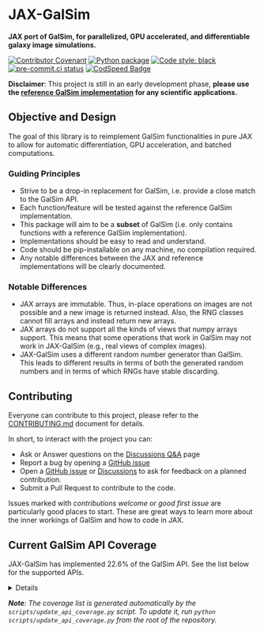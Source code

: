 # JAX-GalSim

**JAX port of GalSim, for parallelized, GPU accelerated, and differentiable galaxy image simulations.**

[![Contributor Covenant](https://img.shields.io/badge/Contributor%20Covenant-2.1-4baaaa.svg)](code_of_conduct.md) [![Python package](https://github.com/GalSim-developers/JAX-GalSim/actions/workflows/python_package.yaml/badge.svg)](https://github.com/GalSim-developers/JAX-GalSim/actions/workflows/python_package.yaml) [![Code style: black](https://img.shields.io/badge/code%20style-black-000000.svg)](https://github.com/psf/black) [![pre-commit.ci status](https://results.pre-commit.ci/badge/github/GalSim-developers/JAX-GalSim/main.svg)](https://results.pre-commit.ci/latest/github/GalSim-developers/JAX-GalSim/main) [![CodSpeed Badge](https://img.shields.io/endpoint?url=https://codspeed.io/badge.json)](https://codspeed.io/GalSim-developers/JAX-GalSim)

**Disclaimer**: This project is still in an early development phase, **please use the [reference GalSim implementation](https://github.com/GalSim-developers/GalSim) for any scientific applications.**

## Objective and Design

The goal of this library is to reimplement GalSim functionalities in pure JAX to allow for automatic differentiation, GPU acceleration, and batched computations.

### Guiding Principles

- Strive to be a drop-in replacement for GalSim, i.e. provide a close match to the GalSim API.
- Each function/feature will be tested against the reference GalSim implementation.
- This package will aim to be a **subset** of GalSim (i.e. only contains functions with a reference GalSim implementation).
- Implementations should be easy to read and understand.
- Code should be pip-installable on any machine, no compilation required.
- Any notable differences between the JAX and reference implementations will be clearly documented.

### Notable Differences

- JAX arrays are immutable. Thus, in-place operations on images are not possible and a new image is
  returned instead. Also, the RNG classes cannot fill arrays and instead return new arrays.
- JAX arrays do not support all the kinds of views that numpy arrays support. This means that some
  operations that work in GalSim may not work in JAX-GalSim (e.g., real views of complex images).
- JAX-GalSim uses a different random number generator than GalSim. This leads to different results in terms of both the
  generated random numbers and in terms of which RNGs have stable discarding.

## Contributing

Everyone can contribute to this project, please refer to the [CONTRIBUTING.md](CONTRIBUTING.md) document for details.

In short, to interact with the project you can:

- Ask or Answer questions on the [Discussions Q&A](https://github.com/GalSim-developers/JAX-GalSim/discussions/categories/q-a) page
- Report a bug by opening a [GitHub issue](https://github.com/GalSim-developers/JAX-GalSim/issues)
- Open a [GitHub issue](https://github.com/GalSim-developers/JAX-GalSim/issues) or [Discussions](https://github.com/GalSim-developers/JAX-GalSim/discussions) to ask for feedback on a planned contribution.
- Submit a Pull Request to contribute to the code.

Issues marked with _contributions welcome_ or _good first issue_ are particularly good places to start. These are great ways to learn more
about the inner workings of GalSim and how to code in JAX.

## Current GalSim API Coverage

<!-- start-api-coverage -->
JAX-GalSim has implemented 22.6% of the GalSim API. See the list below for the supported APIs.

<details>

- galsim.Add
- galsim.AffineTransform
- galsim.Angle
- galsim.AngleUnit
- galsim.BaseDeviate
- galsim.BaseNoise
- galsim.BaseWCS
- galsim.BinomialDeviate
- galsim.Bounds
- galsim.BoundsD
- galsim.BoundsI
- galsim.Box
- galsim.CCDNoise
- galsim.CelestialCoord
- galsim.Chi2Deviate
- galsim.Convolution
- galsim.Convolve
- galsim.Cubic
- galsim.Deconvolution
- galsim.Deconvolve
- galsim.Delta
- galsim.DeltaFunction
- galsim.DeviateNoise
- galsim.Exponential
- galsim.FitsHeader
- galsim.FitsWCS
- galsim.GSFitsWCS
- galsim.GSObject
- galsim.GSParams
- galsim.GalSimBoundsError
- galsim.GalSimConfigError
- galsim.GalSimConfigValueError
- galsim.GalSimDeprecationWarning
- galsim.GalSimError
- galsim.GalSimFFTSizeError
- galsim.GalSimHSMError
- galsim.GalSimImmutableError
- galsim.GalSimIncompatibleValuesError
- galsim.GalSimIndexError
- galsim.GalSimKeyError
- galsim.GalSimNotImplementedError
- galsim.GalSimRangeError
- galsim.GalSimSEDError
- galsim.GalSimUndefinedBoundsError
- galsim.GalSimValueError
- galsim.GalSimWarning
- galsim.GammaDeviate
- galsim.Gaussian
- galsim.GaussianDeviate
- galsim.GaussianNoise
- galsim.Image
- galsim.ImageCD
- galsim.ImageCF
- galsim.ImageD
- galsim.ImageF
- galsim.ImageI
- galsim.ImageS
- galsim.ImageUI
- galsim.ImageUS
- galsim.Interpolant
- galsim.InterpolatedImage
- galsim.JacobianWCS
- galsim.Lanczos
- galsim.Linear
- galsim.Moffat
- galsim.Nearest
- galsim.OffsetShearWCS
- galsim.OffsetWCS
- galsim.PhotonArray
- galsim.Pixel
- galsim.PixelScale
- galsim.PoissonDeviate
- galsim.PoissonNoise
- galsim.Position
- galsim.PositionD
- galsim.PositionI
- galsim.Quintic
- galsim.Sensor
- galsim.Shear
- galsim.ShearWCS
- galsim.SincInterpolant
- galsim.Spergel
- galsim.Sum
- galsim.TanWCS
- galsim.Transform
- galsim.Transformation
- galsim.UniformDeviate
- galsim.VariableGaussianNoise
- galsim.WeibullDeviate
- galsim.fits.closeHDUList
- galsim.fits.readCube
- galsim.fits.readFile
- galsim.fits.readMulti
- galsim.fits.write
- galsim.fits.writeFile
- galsim.fitswcs.CelestialWCS
- galsim.noise.addNoise
- galsim.noise.addNoiseSNR
- galsim.random.permute
- galsim.utilities.g1g2_to_e1e2
- galsim.utilities.horner
- galsim.utilities.printoptions
- galsim.utilities.unweighted_moments
- galsim.utilities.unweighted_shape
- galsim.wcs.EuclideanWCS
- galsim.wcs.LocalWCS
- galsim.wcs.UniformWCS

</details>
<!-- end-api-coverage -->

_**Note**: The coverage list is generated automatically by the `scripts/update_api_coverage.py` script. To update it, run `python scripts/update_api_coverage.py` from the root of the repository._
